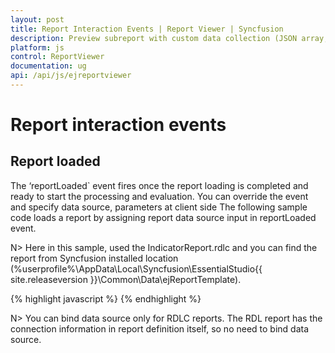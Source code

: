 ```yaml
---
layout: post
title: Report Interaction Events | Report Viewer | Syncfusion
description: Preview subreport with custom data collection (JSON array, IList, DataSet, and DataTable) and parameter using JavaScript Report Viewer.
platform: js
control: ReportViewer
documentation: ug
api: /api/js/ejreportviewer
---
```


# Report interaction events

## Report loaded
The ‘reportLoaded` event fires once the report loading is completed and ready to start the processing and evaluation. You can override the event and specify data source, parameters at client side The following sample code loads a report by assigning report data source input in reportLoaded event.

N> Here in this sample, used the IndicatorReport.rdlc and you can find the report from Syncfusion installed location (%userprofile%\AppData\Local\Syncfusion\EssentialStudio\{{ site.releaseversion }}\Common\Data\ejReportTemplate).

{% highlight javascript %}
    <script type="text/javascript">

        $(function () {
            $("#container").ejReportViewer(
                {
                    reportServiceUrl: "/api/ReportsApi",
                    reportPath: '~/App_Data/IndicatorReport.rdlc',
                    reportLoaded: "onReportLoaded",
                    reportError: "onReportError",
                    showError: "onShowError",
                    hyperlink: "onHyperlink",
                    drillThrough: "onDrillThrough",
                });
        });
        function onReportLoaded(args) {

            var desc2013 = [
                {
                    No: 1, Name: "Carlos Slim", NetWorth: 73.0, Age: 73, CitizenShip: "Mexico", Source: "Telmex,America Movil, Grupo Carso", RankingStatus: 50, ProfitStatus: 75
                },
                {
                    No: 2, Name: "Bill Gates", NetWorth: 67.0, Age: 57, CitizenShip: "United States", Source: "Microsoft", RankingStatus: 50, ProfitStatus: 75
                },
                {
                    No: 3, Name: "Amancio Ortega", NetWorth: 57.0, Age: 57, CitizenShip: "Spain", Source: "Inditex Group", RankingStatus: 75, ProfitStatus: 75
                },
                {
                    No: 4, Name: "Warren Buffett", NetWorth: 53.0, Age: 82, CitizenShip: "United States", Source: "Berkshire Hathaway", RankingStatus: 25, ProfitStatus: 75
                },
                {
                    No: 5, Name: "Larry Ellison", NetWorth: 43.0, Age: 68, CitizenShip: "United States", Source: "Oracle Corporation", RankingStatus: 75, ProfitStatus: 75
                },
                {
                    No: 6, Name: "Charles Koch", NetWorth: 34.0, Age: 77, CitizenShip: "United States", Source: "Koch Industries", RankingStatus: 75, ProfitStatus: 75
                },
                {
                    No: 7, Name: "David Koch", NetWorth: 34.0, Age: 72, CitizenShip: "United States", Source: "Koch Industries", RankingStatus: 75, ProfitStatus: 75
                },
                {
                    No: 8, Name: "Li Ka-shing", NetWorth: 32.0, Age: 84, CitizenShip: "Hong Kong/ Canada", Source: "Cheung Kong Holdings", RankingStatus: 75, ProfitStatus: 75
                },
                {
                    No: 9, Name: "Liliane Bettencourt", NetWorth: 30.0, Age: 90, CitizenShip: "France", Source: "L'Oreal", RankingStatus: 75, ProfitStatus: 75
                },
                {
                    No: 10, Name: "Bernard Arnault", NetWorth: 29.0, Age: 63, CitizenShip: "France", Source: "LVMH Moet Hennessy Louis Vuitton", RankingStatus: 25, ProfitStatus: 25
                }];

            var desc2012 = [
                {
                    No: 1, Name: "Carlos Slim", NetWorth: 69.0, Age: 72, CitizenShip: "Mexico", Source: "Telmex,America Movil, Grupo Carso", RankingStatus: 50, ProfitStatus: 25
                },
                {
                    No: 2, Name: "Bill Gates", NetWorth: 61.0, Age: 56, CitizenShip: "United States", Source: "Microsoft", RankingStatus: 50, ProfitStatus: 75
                },
                {
                    No: 3, Name: "Warren Buffett", NetWorth: 44.0, Age: 81, CitizenShip: "United States", Source: "Berkshire Hathaway", RankingStatus: 50, ProfitStatus: 25
                },
                {
                    No: 4, Name: "Bernard Arnault", NetWorth: 41.0, Age: 63, CitizenShip: "France", Source: "LVMH Moet Hennessy Louis Vuitton", RankingStatus: 50, ProfitStatus: 75
                },
                {
                    No: 5, Name: "Amancio Ortega", NetWorth: 37.5, Age: 75, CitizenShip: "Spain", Source: "Inditex Group", RankingStatus: 75, ProfitStatus: 75
                },
                {
                    No: 6, Name: "Larry Ellison", NetWorth: 36.0, Age: 67, CitizenShip: "United States", Source: "Oracle Corporation", RankingStatus: 25, ProfitStatus: 75
                },
                {
                    No: 7, Name: "Eike Batista", NetWorth: 30.0, Age: 55, CitizenShip: "Brazil", Source: "EBX Group", RankingStatus: 75, ProfitStatus: 75
                },
                {
                    No: 8, Name: "Stefan Persson", NetWorth: 26.5, Age: 64, CitizenShip: "Sweden", Source: "H&M", RankingStatus: 75, ProfitStatus: 75
                },
                {
                    No: 9, Name: "Li Ka-shing", NetWorth: 25.0, Age: 83, CitizenShip: "Hong Kong/ Canada", Source: "Cheung Kong Holdings", RankingStatus: 75, ProfitStatus: 75
                },
                {
                    No: 10, Name: "Karl Albrecht", NetWorth: 25.4, Age: 92, CitizenShip: "Germany", Source: "Aldi", RankingStatus: 75, ProfitStatus: 25
                }];

            var description = [
                {
                    Status: 25, Description: "Has not changed from the previous ranking."
                },
                {
                    Status: 50, Description: "Has increased from the previous ranking."
                },
                {
                    Status: 75, Description: "Has decreased from the previous ranking."
                }];

            var reportObj = $('#container').data("ejReportViewer");
            reportObj.model.dataSources = [{
                value: ej.DataManager(desc2013).executeLocal(ej.Query()),
                name: "DataSet1"
            }, {
                value: ej.DataManager(desc2012).executeLocal(ej.Query()),
                name: "DataSet2"
            }, {
                value: ej.DataManager(description).executeLocal(ej.Query()),
                name: "DataSet3"
            }];
        }
    </script>
{% endhighlight %}

## Report error
When an error occurs in the report it raises the [`reportError`](../api/ejreportviewer#events:reporterror) event and you can handle and show the details in your custom dialog instead of component default error detail interface.

{% highlight javascript %}
    <script type="text/javascript">
        $(function () {
            $("#container").ejReportViewer(
                {
                    reportServiceUrl: "/api/ReportsApi",
                    reportPath: '~/App_Data/IndicatorReport.rdlc',
                    reportError: "onReportError",
                });
        });
        function onReportError(args) {
            alert(args.errmsg);

            args.cancel = true;
        }
    </script>
{% endhighlight %}

N> To suppress the default error dialog, set the cancel argument to true.

## Show error
The [`showError`](../api/ejreportviewer#events:showerror) event invoked whenever click on a report item that contains error processing errors. It provides detailed information about the cause of error. You can override it and show your customized dialog.

{% highlight javascript %}
    <script type="text/javascript">

        $(function () {
            $("#container").ejReportViewer(
                {
                    reportServiceUrl: "/api/ReportsApi",
                    reportPath: '~/App_Data/IndicatorReport.rdlc',
                    showError: "onShowError",
                });
        });

        function onShowError(args) {
            alert("Error code : " + args.errorCode + "\n" +
                "Error Detail : " + args.errorDetail + "\n" +
                "Error Message : " + args.errorMessage);

            args.cancel = true;
        }
    </script>
{% endhighlight %}

## Drill through
When a drill through item is selected in a report, it invokes the [`drillThrough`](../api/ejreportviewer#events:drillthrough) event, you can change the drill through arguments such as drill through report parameter, datasources. The following sample code loads drill through report and adds data source to the report before the drillthrough report is rendered.

{% highlight c# %}
    <script type="text/javascript">

        $(function () {
            $("#container").ejReportViewer(
                {
                    reportServiceUrl: "/api/ReportsApi",
                    reportPath: '~/App_Data/SubReport_Detail.rdl',
                    drillThrough: "onDrillThrough",
                });
        });

        function onDrillThrough(args) {
            args.actionInfo.ReportName = "Sales Order Detail";
            args.actionInfo.Parameters = [{ name: 'SalesOrderNumber', labels: ['SO50751'], values: ['SO50751'] }];
        }
    </script>
{% endhighlight %}

## Hyperlink
The [`hyperlink`](../api/ejreportviewer#events:hyperlink) event occurs when a user clicks a hyperlink in a report, before the hyperlink is followed. The following sample code redirects to new custom URL and cancels the component default action.

{% highlight c# %}
    <script type="text/javascript">
        $(function () {
            $("#container").ejReportViewer(
                {
                    reportServiceUrl: "/api/ReportsApi",
                    reportPath: '~/App_Data/SubReport_Detail.rdl',
                    hyperlink: "onHyperlink",
                });
        });
        function onHyperlink(args) {
            args.cancel = true;
            window.open(args.actionInfo.Hyperlink + "/Report Parameter");
        }
    </script>
{% endhighlight %}

N> You can bind data source only for RDLC reports. The RDL report has the connection information in report definition itself, so no need to bind data source.
